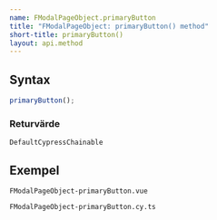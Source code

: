 ```yaml
---
name: FModalPageObject.primaryButton
title: "FModalPageObject: primaryButton() method"
short-title: primaryButton()
layout: api.method
---
```


## Syntax

```ts nocompile nolint
primaryButton();
```

### Returvärde

`DefaultCypressChainable`

## Exempel

```import static
FModalPageObject-primaryButton.vue
```

```import
FModalPageObject-primaryButton.cy.ts
```
